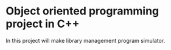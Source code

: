 # Object oriented programming project in C++

In this project will make library management program simulator.
